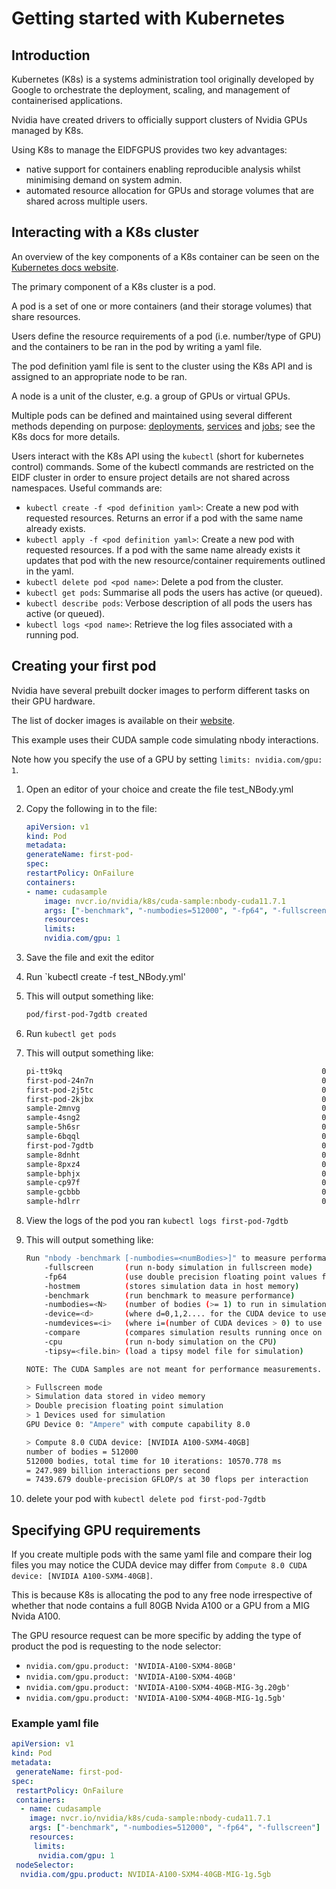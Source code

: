 # Getting started with Kubernetes

## Introduction

Kubernetes (K8s) is a systems administration tool originally developed by Google to orchestrate the deployment, scaling, and management of containerised applications.

Nvidia have created drivers to officially support clusters of Nvidia GPUs managed by K8s.

Using K8s to manage the EIDFGPUS provides two key advantages:

- native support for containers enabling reproducible analysis whilst minimising demand on system admin.
- automated resource allocation for GPUs and storage volumes that are shared across multiple users.

## Interacting with a K8s cluster

An overview of the key components of a K8s container can be seen on the [Kubernetes docs website](https://kubernetes.io/docs/concepts/overview/components/).

The primary component of a K8s cluster is a pod.

A pod is a set of one or more containers (and their storage volumes) that share resources.

Users define the resource requirements of a pod (i.e. number/type of GPU) and the containers to be ran in the pod by writing a yaml file.

The pod definition yaml file is sent to the cluster using the K8s API and is assigned to an appropriate node to be ran.

A node is a unit of the cluster, e.g. a group of GPUs or virtual GPUs.

Multiple pods can be defined and maintained using several different methods depending on purpose: [deployments](https://kubernetes.io/docs/concepts/workloads/controllers/deployment/), [services](https://kubernetes.io/docs/concepts/services-networking/service/) and [jobs](https://kubernetes.io/docs/concepts/workloads/controllers/job/); see the K8s docs for more details.

Users interact with the K8s API using the `kubectl` (short for kubernetes control) commands.
Some of the kubectl commands are restricted on the EIDF cluster in order to ensure project details are not shared across namespaces.
Useful commands are:

- `kubectl create -f <pod definition yaml>`: Create a new pod with requested resources. Returns an error if a pod with the same name already exists.
- `kubectl apply -f <pod definition yaml>`: Create a new pod with requested resources. If a pod with the same name already exists it updates that pod with the new resource/container requirements outlined in the yaml.
- `kubectl delete pod <pod name>`: Delete a pod from the cluster.
- `kubectl get pods`: Summarise all pods the users has active (or queued).
- `kubectl describe pods`: Verbose description of all pods the users has active (or queued).
- `kubectl logs <pod name>`: Retrieve the log files associated with a running pod.

## Creating your first pod

Nvidia have several prebuilt docker images to perform different tasks on their GPU hardware.

The list of docker images is available on their [website](https://catalog.ngc.nvidia.com/orgs/nvidia/teams/k8s/containers/cuda-sample/tags).

This example uses their CUDA sample code simulating nbody interactions.

Note how you specify the use of a GPU by setting `limits: nvidia.com/gpu: 1`.

1. Open an editor of your choice and create the file test_NBody.yml
1. Copy the following in to the file:

    ``` yaml
    apiVersion: v1
    kind: Pod
    metadata:
    generateName: first-pod-
    spec:
    restartPolicy: OnFailure
    containers:
    - name: cudasample
        image: nvcr.io/nvidia/k8s/cuda-sample:nbody-cuda11.7.1
        args: ["-benchmark", "-numbodies=512000", "-fp64", "-fullscreen"]
        resources:
        limits:
        nvidia.com/gpu: 1
    ```

1. Save the file and exit the editor
1. Run `kubectl create -f test_NBody.yml'
1. This will output something like:

    ``` bash
    pod/first-pod-7gdtb created
    ```

1. Run `kubectl get pods`
1. This will output something like:

    ``` bash
    pi-tt9kq                                                          0/1     Completed   0              24h
    first-pod-24n7n                                                   0/1     Completed   0              24h
    first-pod-2j5tc                                                   0/1     Completed   0              24h
    first-pod-2kjbx                                                   0/1     Completed   0              24h
    sample-2mnvg                                                      0/1     Completed   0              24h
    sample-4sng2                                                      0/1     Completed   0              24h
    sample-5h6sr                                                      0/1     Completed   0              24h
    sample-6bqql                                                      0/1     Completed   0              24h
    first-pod-7gdtb                                                   0/1     Completed   0              39s
    sample-8dnht                                                      0/1     Completed   0              24h
    sample-8pxz4                                                      0/1     Completed   0              24h
    sample-bphjx                                                      0/1     Completed   0              24h
    sample-cp97f                                                      0/1     Completed   0              24h
    sample-gcbbb                                                      0/1     Completed   0              24h
    sample-hdlrr                                                      0/1     Completed   0              24h
    ```

1. View the logs of the pod you ran `kubectl logs first-pod-7gdtb`
1. This will output something like:

    ``` bash
    Run "nbody -benchmark [-numbodies=<numBodies>]" to measure performance.
        -fullscreen       (run n-body simulation in fullscreen mode)
        -fp64             (use double precision floating point values for simulation)
        -hostmem          (stores simulation data in host memory)
        -benchmark        (run benchmark to measure performance)
        -numbodies=<N>    (number of bodies (>= 1) to run in simulation)
        -device=<d>       (where d=0,1,2.... for the CUDA device to use)
        -numdevices=<i>   (where i=(number of CUDA devices > 0) to use for simulation)
        -compare          (compares simulation results running once on the default GPU and once on the CPU)
        -cpu              (run n-body simulation on the CPU)
        -tipsy=<file.bin> (load a tipsy model file for simulation)

    NOTE: The CUDA Samples are not meant for performance measurements. Results may vary when GPU Boost is enabled.

    > Fullscreen mode
    > Simulation data stored in video memory
    > Double precision floating point simulation
    > 1 Devices used for simulation
    GPU Device 0: "Ampere" with compute capability 8.0

    > Compute 8.0 CUDA device: [NVIDIA A100-SXM4-40GB]
    number of bodies = 512000
    512000 bodies, total time for 10 iterations: 10570.778 ms
    = 247.989 billion interactions per second
    = 7439.679 double-precision GFLOP/s at 30 flops per interaction
    ```

1. delete your pod with `kubectl delete pod first-pod-7gdtb`

## Specifying GPU requirements

If you create multiple pods with the same yaml file and compare their log files you may notice the CUDA device may differ from `Compute 8.0 CUDA device: [NVIDIA A100-SXM4-40GB]`.

This is because K8s is allocating the pod to any free node irrespective of whether that node contains a full 80GB Nvida A100 or a GPU from a MIG Nvida A100.

The GPU resource request can be more specific by adding the type of product the pod is requesting to the node selector:

- `nvidia.com/gpu.product: 'NVIDIA-A100-SXM4-80GB'`
- `nvidia.com/gpu.product: 'NVIDIA-A100-SXM4-40GB'`
- `nvidia.com/gpu.product: 'NVIDIA-A100-SXM4-40GB-MIG-3g.20gb'`
- `nvidia.com/gpu.product: 'NVIDIA-A100-SXM4-40GB-MIG-1g.5gb'`

### Example yaml file

``` yaml
apiVersion: v1
kind: Pod
metadata:
 generateName: first-pod-
spec:
 restartPolicy: OnFailure
 containers:
  - name: cudasample
    image: nvcr.io/nvidia/k8s/cuda-sample:nbody-cuda11.7.1
    args: ["-benchmark", "-numbodies=512000", "-fp64", "-fullscreen"]
    resources:
     limits:
      nvidia.com/gpu: 1
 nodeSelector:
  nvidia.com/gpu.product: NVIDIA-A100-SXM4-40GB-MIG-1g.5gb
```
